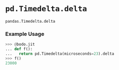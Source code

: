 # `pd.Timedelta.delta`

`pandas.Timedelta.delta`

### Example Usage

```py
>>> @bodo.jit
... def f():
...   return pd.Timedelta(microseconds=23).delta
>>> f()
23000
```
